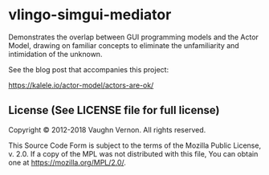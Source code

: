 # vlingo-simgui-mediator

Demonstrates the overlap between GUI programming models and the Actor Model,
drawing on familiar concepts to eliminate the unfamiliarity and intimidation
of the unknown.

See the blog post that accompanies this project:

https://kalele.io/actor-model/actors-are-ok/


License (See LICENSE file for full license)
-------------------------------------------
Copyright © 2012-2018 Vaughn Vernon. All rights reserved.

This Source Code Form is subject to the terms of the
Mozilla Public License, v. 2.0. If a copy of the MPL
was not distributed with this file, You can obtain
one at https://mozilla.org/MPL/2.0/.
